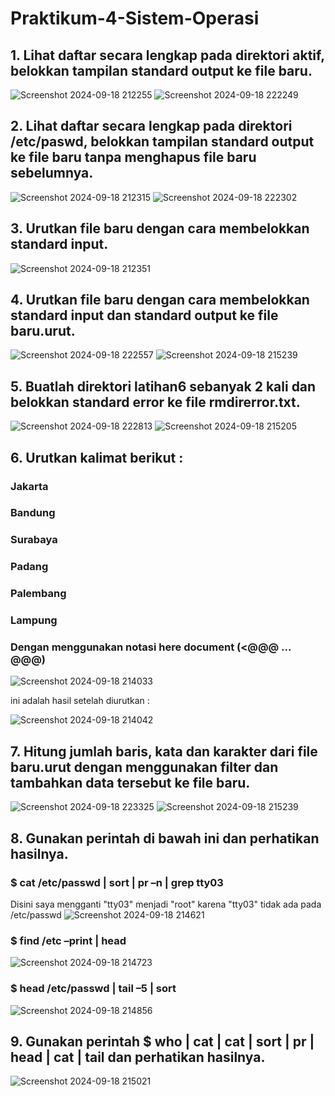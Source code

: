 # Praktikum-4-Sistem-Operasi

## 1. Lihat daftar secara lengkap pada direktori aktif, belokkan tampilan standard output ke file baru.
![Screenshot 2024-09-18 212255](https://github.com/user-attachments/assets/b4bf464b-7dcc-4b73-b209-8a00087740a7)
![Screenshot 2024-09-18 222249](https://github.com/user-attachments/assets/93c1527e-f13f-40bc-a3f0-a9083566f772)

## 2. Lihat daftar secara lengkap pada direktori /etc/paswd, belokkan tampilan standard output ke file baru tanpa menghapus file baru sebelumnya. 
![Screenshot 2024-09-18 212315](https://github.com/user-attachments/assets/cb363e70-ba8d-459d-8269-a95c452968ef)
![Screenshot 2024-09-18 222302](https://github.com/user-attachments/assets/20c3bc73-8f6b-4ad1-b313-0eeb97ffdf92)

## 3. Urutkan file baru dengan cara membelokkan standard input. 
![Screenshot 2024-09-18 212351](https://github.com/user-attachments/assets/d302a1c2-f11b-476f-a545-740786d24690)

## 4. Urutkan file baru dengan cara membelokkan standard input dan standard output ke file baru.urut. 
![Screenshot 2024-09-18 222557](https://github.com/user-attachments/assets/1cb104ab-eb09-4ae9-b1bf-cd758cc0513e)
![Screenshot 2024-09-18 215239](https://github.com/user-attachments/assets/5b314fc0-8db2-45b6-ac9f-7466dbe58ca7)

## 5. Buatlah direktori latihan6 sebanyak 2 kali dan belokkan standard error ke file rmdirerror.txt. 
![Screenshot 2024-09-18 222813](https://github.com/user-attachments/assets/2d0bd7a3-f90c-4f51-baae-99a63116aeb1)
![Screenshot 2024-09-18 215205](https://github.com/user-attachments/assets/ffe757e9-92c1-4ad8-88ea-e812985f762e)

## 6. Urutkan kalimat berikut :
### Jakarta
### Bandung
### Surabaya
### Padang
### Palembang
### Lampung
### Dengan menggunakan notasi here document (<@@@ …@@@)
![Screenshot 2024-09-18 214033](https://github.com/user-attachments/assets/caa9e6cc-0ab6-4a5c-ad04-3ddc10967344)

ini adalah hasil setelah diurutkan :

![Screenshot 2024-09-18 214042](https://github.com/user-attachments/assets/5ffd16bd-1cff-46e8-b99d-71840a0a24ed)

## 7. Hitung jumlah baris, kata dan karakter dari file baru.urut dengan menggunakan filter dan tambahkan data tersebut ke file baru. 
![Screenshot 2024-09-18 223325](https://github.com/user-attachments/assets/520cd9d7-6660-485a-a5a6-883029d57101)
![Screenshot 2024-09-18 215239](https://github.com/user-attachments/assets/feceb641-08f5-452b-b7d1-23dd807622fa)

## 8. Gunakan perintah di bawah ini dan perhatikan hasilnya.
### $ cat /etc/passwd | sort | pr –n | grep tty03
Disini saya mengganti "tty03" menjadi "root" karena "tty03" tidak ada pada /etc/passwd
![Screenshot 2024-09-18 214621](https://github.com/user-attachments/assets/96a660a7-910d-400c-8ec7-3395e5d92abc)
### $ find /etc –print | head 
![Screenshot 2024-09-18 214723](https://github.com/user-attachments/assets/526aeb00-6626-4493-84e9-a65fbbeb3018)
### $ head /etc/passwd | tail –5 | sort
![Screenshot 2024-09-18 214856](https://github.com/user-attachments/assets/95d872dc-fb2a-410f-860f-ae9f269e0316)

## 9. Gunakan perintah $ who | cat | cat | sort | pr | head | cat | tail dan perhatikan hasilnya.
![Screenshot 2024-09-18 215021](https://github.com/user-attachments/assets/6e1595c6-6183-4a92-b34f-f227c3e8269c)
